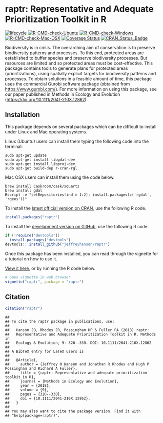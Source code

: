 
<!--- README.md is generated from README.Rmd. Please edit that file -->

# raptr: Representative and Adequate Prioritization Toolkit in R

[![lifecycle](https://img.shields.io/badge/Lifecycle-stable-brightgreen.svg)](https://lifecycle.r-lib.org/articles/stages.html)
[![R-CMD-check-Ubuntu](https://img.shields.io/github/workflow/status/jeffreyhanson/raptr/Ubuntu/master.svg?label=Ubuntu)](https://github.com/jeffreyhanson/raptr/actions)
[![R-CMD-check-Windows](https://img.shields.io/github/workflow/status/jeffreyhanson/raptr/Windows/master.svg?label=Windows)](https://github.com/jeffreyhanson/raptr/actions)
[![R-CMD-check-Mac-OSX](https://img.shields.io/github/workflow/status/jeffreyhanson/raptr/Mac%20OSX/master.svg?label=Mac%20OSX)](https://github.com/jeffreyhanson/raptr/actions)
[![Coverage
Status](http://codecov.io/github/jeffreyhanson/raptr/coverage.svg?branch=master)](https://codecov.io/github/jeffreyhanson/raptr?branch=master)
[![CRAN\_Status\_Badge](http://www.r-pkg.org/badges/version/raptr)](https://CRAN.R-project.org/package=raptr)

Biodiversity is in crisis. The overarching aim of conservation is to
preserve biodiversity patterns and processes. To this end, protected
areas are established to buffer species and preserve biodiversity
processes. But resources are limited and so protected areas must be
cost-effective. This package contains tools to generate plans for
protected areas (prioritizations), using spatially explicit targets for
biodiversity patterns and processes. To obtain solutions in a feasible
amount of time, this package uses the commercial Gurobi software package
(obtained from <https://www.gurobi.com/>). For more information on using
this package, see our paper published in Methods in Ecology and
Evolution (<https://doi.org/10.1111/2041-210X.12862>).

## Installation

This package depends on several packages which can be difficult to
install under Linux and Mac operating systems.

Linux (Ubuntu) users can install them typing the following code into the
terminal:

    sudo apt-get update
    sudo apt-get install libgdal-dev
    sudo apt-get install libproj-dev
    sudo apt-get build-dep r-cran-rgl

Mac OSX users can install them using the code below.

    brew install Caskroom/cask/xquartz
    brew install gdal
    Rscript -e "setRepositories(ind = 1:2); install.packages(c('rgdal', 'rgeos'))"

To install the [latest official version on
CRAN](https://CRAN.R-project.org/package=raptr), use the following R
code.

``` r
install.packages("raptr")
```

To install the [development version on
GitHub](https://github.com/jeffreyhanson/raptr), use the following R
code.

``` r
if (!require("devtools"))
  install.packages("devtools")
devtools:::install_github("jeffreyhanson/raptr")
```

Once this package has been installed, you can read through the vignette
for a tutorial on how to use it.

[View it here](http://jeffrey-hanson.com/raptr/articles/raptr.html), or
by running the R code below.

``` r
# open vignette in web browser
vignette("raptr", package = "raptr")
```

## Citation

``` r
citation("raptr")
```

    ## 
    ## To cite the raptr package in publications, use:
    ## 
    ##   Hanson JO, Rhodes JR, Possingham HP & Fuller RA (2018) raptr:
    ##   Representative and Adequate Prioritization Toolkit in R. Methods in
    ##   Ecology & Evolution, 9: 320--330. DOI: 10.1111/2041-210X.12862
    ## 
    ## A BibTeX entry for LaTeX users is
    ## 
    ##   @Article{,
    ##     author = {Jeffrey O Hanson and Jonathan R Rhodes and Hugh P Possingham and Richard A Fuller},
    ##     title = {raptr: Representative and adequate prioritization toolkit in R},
    ##     journal = {Methods in Ecology and Evolution},
    ##     year = {2018},
    ##     volume = {9},
    ##     pages = {320--330},
    ##     doi = {10.1111/2041-210X.12862},
    ##   }
    ## 
    ## You may also want to cite the package version. Find it with
    ## "help(package=raptr)".
